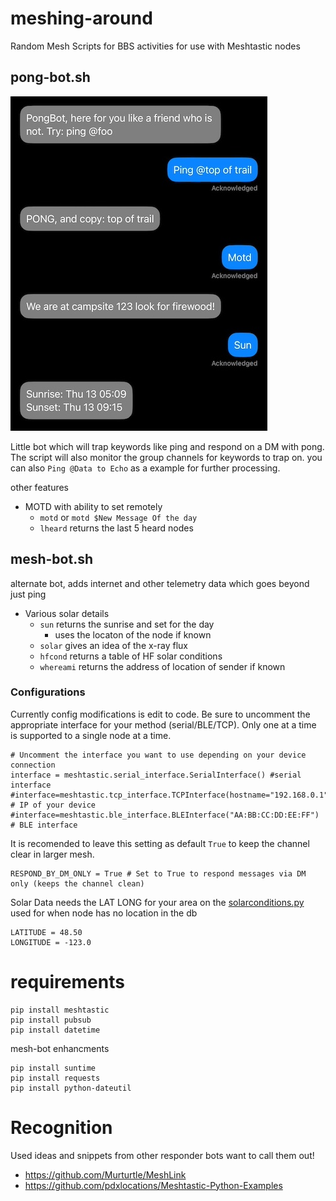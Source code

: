# meshing-around
Random Mesh Scripts for BBS activities for use with Meshtastic nodes

## pong-bot.sh
![alt text](img/pong-bot.jpg "Example Use")

Little bot which will trap keywords like ping and respond on a DM with pong. The script will also monitor the group channels for keywords to trap on. you can also `Ping @Data to Echo` as a example for further processing.

other features
- MOTD with ability to set remotely
  - `motd` or `motd $New Message Of the day`
  - `lheard` returns the last 5 heard nodes

## mesh-bot.sh

 alternate bot, adds internet and other telemetry data which goes beyond just ping

- Various solar details
  - `sun` returns the sunrise and set for the day
    - uses the locaton of the node if known
  - `solar` gives an idea of the x-ray flux
  - `hfcond` returns a table of HF solar conditions
  - `whereami` returns the address of location of sender if known

 ### Configurations
 Currently config modifications is edit to code. Be sure to uncomment the appropriate interface for your method (serial/BLE/TCP). Only one at a time is supported to a single node at a time.
 ```
# Uncomment the interface you want to use depending on your device connection
interface = meshtastic.serial_interface.SerialInterface() #serial interface
#interface=meshtastic.tcp_interface.TCPInterface(hostname="192.168.0.1") # IP of your device
#interface=meshtastic.ble_interface.BLEInterface("AA:BB:CC:DD:EE:FF") # BLE interface
```
It is recomended to leave this setting as default `True` to keep the channel clear in larger mesh. 

```
RESPOND_BY_DM_ONLY = True # Set to True to respond messages via DM only (keeps the channel clean)
 ```
 Solar Data needs the LAT LONG for your area on the [solarconditions.py](solarconditions.py) used for when node has no location in the db
```
LATITUDE = 48.50
LONGITUDE = -123.0
```

# requirements
```
pip install meshtastic
pip install pubsub
pip install datetime
```

mesh-bot enhancments

```
pip install suntime
pip install requests
pip install python-dateutil
```

# Recognition
Used ideas and snippets from other responder bots want to call them out!
 - https://github.com/Murturtle/MeshLink
 - https://github.com/pdxlocations/Meshtastic-Python-Examples
